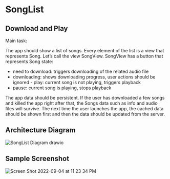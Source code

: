 # SongList

## Download and Play

Main task:

The app should show a list of songs. Every element of the list is a view that represents Song. Let’s call the view SongView.
SongView has a button that represents Song state:
- need to download: triggers downloading of the related audio file
- downloading: shows downloading progress, user actions should be ignored - play: current song is not playing, triggers playback
- pause: current song is playing, stops playback

The app data should be persistent. If the user has downloaded a few songs and killed the app right after that, the Songs data such as info and audio files will survive. The next time the user launches the app, the cached data should be shown first and then the data should be updated from the server.

## Architecture Diagram

![SongList Diagram drawio](https://user-images.githubusercontent.com/82820612/188321284-4242bca6-e43e-4acf-a711-d8ced6b52cff.svg)


## Sample Screenshot

![Screen Shot 2022-09-04 at 11 23 34 PM](https://user-images.githubusercontent.com/82820612/188321387-41efb6af-6525-47c5-97a5-5a25a5f651ba.png)
